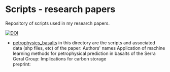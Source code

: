 # Scripts - research papers
Repository of scripts used in my research papers.

[![DOI](https://zenodo.org/badge/DOI/10.5281/zenodo.12730803.svg)](https://doi.org/10.5281/zenodo.12730803)

* [petrophysics_basalts](petrophysics_basalts) in this directory are the scripts and associated data (shp files, etc) of the paper:
Authors' names
Application of machine learning methods for petrophysical prediction in basalts of the Serra Geral Group: Implications for carbon storage  
preprint: 
